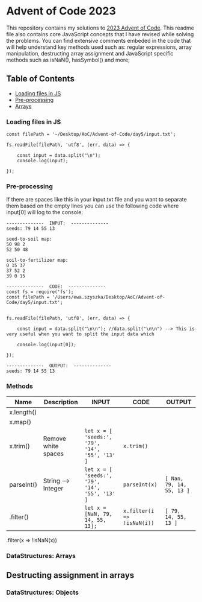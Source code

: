 # Advent of Code 2023

This repository contains my solutions to [ 2023 Advent of Code](https://adventofcode.com/).
This readme file also contains core JavaScript concepts that I have revised while solving the problems.
You can find extensive comments embeded in the code that will help understand key methods used such as: regular expressions, array manipulation, destructing array assignment and JavaScript specific methods such as isNaN(), hasSymbol() and more;

## Table of Contents

- [Loading files in JS](#loading-files-in-js)
- [Pre-processing](#pre-processing)
- [Arrays](#Arrays)

### Loading files in JS

```const fs = require('fs');
const filePath = '~/Desktop/AoC/Advent-of-Code/day5/input.txt';

fs.readFile(filePath, 'utf8', (err, data) => {

    const input = data.split("\n");
    console.log(input);

});
```

### Pre-processing

If there are spaces like this in your input.txt file and you want to separate them based on the empty lines you can use the following code where input[0] will log to the console:

```
--------------  INPUT:  --------------
seeds: 79 14 55 13

seed-to-soil map:
50 98 2
52 50 48

soil-to-fertilizer map:
0 15 37
37 52 2
39 0 15
```

```
--------------  CODE:  --------------
const fs = require('fs');
const filePath = '/Users/ewa.szyszka/Desktop/AoC/Advent-of-Code/day5/input.txt';


fs.readFile(filePath, 'utf8', (err, data) => {

    const input = data.split("\n\n"); //data.split("\n\n") --> This is very useful when you want to split the input data which

    console.log(input[0]);

});
```

```
--------------  OUTPUT:  --------------
seeds: 79 14 55 13
```

### Methods

| Name       | Description         | INPUT                                          | CODE                       | OUTPUT                     |
| ---------- | ------------------- | ---------------------------------------------- | -------------------------- | -------------------------- |
| x.length() |                     |                                                |                            |                            |
| x.map()    |                     |                                                |                            |                            |
| x.trim()   | Remove white spaces | `let x = [ 'seeds:', '79', '14', '55', '13' ]` | `x.trim()`                 |                            |
| parseInt() | String --> Integer  | `let x = [ 'seeds:', '79', '14', '55', '13' ]` | `parseInt(x)`              | `[ Nan, 79, 14, 55, 13 ] ` |
| .filter()  |                     | `let x = [NaN, 79, 14, 55, 13];`               | `x.filter(i => !isNaN(i))` | `[ 79, 14, 55, 13 ] `      |

.filter(x => !isNaN(x))

### DataStructures: Arrays

## Destructing assignment in arrays

### DataStructures: Objects
